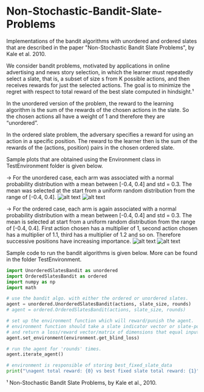 # Non-Stochastic-Bandit-Slate-Problems
Implementations of the bandit algorithms with unordered and ordered slates that are described in the paper "Non-Stochastic Bandit Slate Problems", by Kale et al. 2010.

We consider bandit problems, motivated by applications in online advertising and news story selection, in which the learner must repeatedly select a slate, that is, a subset of size s from K possible actions, and then receives rewards for just the
selected actions. The goal is to minimize the regret with respect to total reward of the best slate computed in hindsight.¹

In the unordered version of the problem, the reward to the learning algorithm is the sum of the rewards of the chosen actions in the slate. So the chosen actions all have a weight of 1 and therefore they are “unordered”. 

In the ordered slate problem, the adversary specifies a reward for using an action in a specific position. The reward to the learner then is the sum of the rewards of the (actions, position) pairs in the chosen ordered slate.

Sample plots that are obtained using the Environment class in TestEnvironment folder is given below. 

-> For the unordered case, each arm was associated with a normal probability distribution with a mean between
[-0.4, 0.4] and std = 0.3. The mean was selected at the start from a uniform random distribution from the range of
[-0.4, 0.4].
![alt text](https://raw.githubusercontent.com/ardaegeunlu/Non-Stochastic-Bandit-Slate-Problems/master/Figures/Figure_0.png)
![alt text](https://raw.githubusercontent.com/ardaegeunlu/Non-Stochastic-Bandit-Slate-Problems/master/Figures/Figure_1.png)


-> For the ordered case, each arm is again associated with a normal probability distribution with a mean between
[-0.4, 0.4] and std = 0.3. The mean is selected at start from a uniform random distribution from the range of
[-0.4, 0.4]. First action chosen has a multiplier of 1, second action chosen has a multiplier of 1.1, third has a multiplier of 1.2 and so on. Therefore successive positions have increasing importance.
![alt text](https://raw.githubusercontent.com/ardaegeunlu/Non-Stochastic-Bandit-Slate-Problems/master/Figures/ordered1.png)
![alt text](https://raw.githubusercontent.com/ardaegeunlu/Non-Stochastic-Bandit-Slate-Problems/master/Figures/ordered2.png)

Sample code to run the bandit algorithms is given below. More can be found in the folder TestEnvironment.
```python
import UnorderedSlatesBandit as unordered
import OrderedSlatesBandit as ordered
import numpy as np
import math

# use the bandit algo. with either the ordered or unordered slates.
agent = unordered.UnorderedSlatesBandit(actions, slate_size, rounds)
# agent = ordered.OrderedSlatesBandit(actions, slate_size, rounds)

# set up the environment function which will reward/punish the agent.
# environment function should take a slate indicator vector or slate-position subpermutation matrix as input
# and return a loss/reward vector/matrix of dimensions that equal input vector(size K) or input matrix(shape (s,K)).
agent.set_environment(environment.get_blind_loss)

# run the agent for 'rounds' times.
agent.iterate_agent()

# environment is responsible of storing best_fixed_slate_data
print("\nagent total reward: {0} vs best fixed slate total reward: {1}".format(-np.sum(agent.loss_vs_rounds), -   np.sum(environment.best_slate_vs_rounds)))
```
¹ Non-Stochastic Bandit Slate Problems, by Kale et al., 2010.
